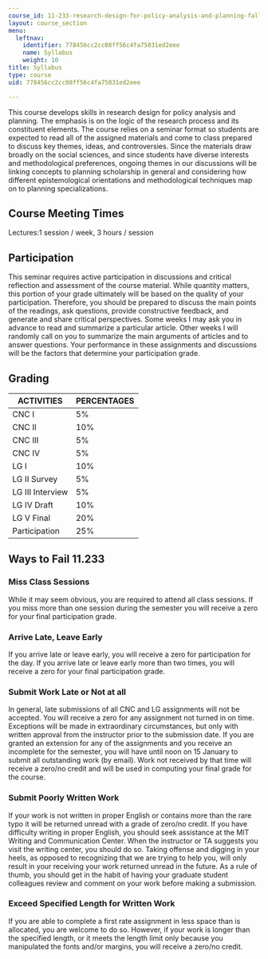 ```yaml
---
course_id: 11-233-research-design-for-policy-analysis-and-planning-fall-2007
layout: course_section
menu:
  leftnav:
    identifier: 778456cc2cc08ff56c4fa75031ed2eee
    name: Syllabus
    weight: 10
title: Syllabus
type: course
uid: 778456cc2cc08ff56c4fa75031ed2eee

---
```


This course develops skills in research design for policy analysis and planning. The emphasis is on the logic of the research process and its constituent elements. The course relies on a seminar format so students are expected to read all of the assigned materials and come to class prepared to discuss key themes, ideas, and controversies. Since the materials draw broadly on the social sciences, and since students have diverse interests and methodological preferences, ongoing themes in our discussions will be linking concepts to planning scholarship in general and considering how different epistemological orientations and methodological techniques map on to planning specializations.

Course Meeting Times
--------------------

Lectures:1 session / week, 3 hours / session

Participation
-------------

This seminar requires active participation in discussions and critical reflection and assessment of the course material. While quantity matters, this portion of your grade ultimately will be based on the quality of your participation. Therefore, you should be prepared to discuss the main points of the readings, ask questions, provide constructive feedback, and generate and share critical perspectives. Some weeks I may ask you in advance to read and summarize a particular article. Other weeks I will randomly call on you to summarize the main arguments of articles and to answer questions. Your performance in these assignments and discussions will be the factors that determine your participation grade.

Grading
-------

| ACTIVITIES | PERCENTAGES |
| --- | --- |
| CNC I | 5% |
| CNC II | 10% |
| CNC III | 5% |
| CNC IV | 5% |
| LG I | 10% |
| LG II Survey | 5% |
| LG III Interview | 5% |
| LG IV Draft | 10% |
| LG V Final | 20% |
| Participation | 25% 

Ways to Fail 11.233
-------------------

### Miss Class Sessions

While it may seem obvious, you are required to attend all class sessions. If you miss more than one session during the semester you will receive a zero for your final participation grade.

### Arrive Late, Leave Early

If you arrive late or leave early, you will receive a zero for participation for the day. If you arrive late or leave early more than two times, you will receive a zero for your final participation grade.

### Submit Work Late or Not at all

In general, late submissions of all CNC and LG assignments will not be accepted. You will receive a zero for any assignment not turned in on time. Exceptions will be made in extraordinary circumstances, but only with written approval from the instructor prior to the submission date. If you are granted an extension for any of the assignments and you receive an incomplete for the semester, you will have until noon on 15 January to submit all outstanding work (by email). Work not received by that time will receive a zero/no credit and will be used in computing your final grade for the course.

### Submit Poorly Written Work

If your work is not written in proper English or contains more than the rare typo it will be returned unread with a grade of zero/no credit. If you have difficulty writing in proper English, you should seek assistance at the MIT Writing and Communication Center. When the instructor or TA suggests you visit the writing center, you should do so. Taking offense and digging in your heels, as opposed to recognizing that we are trying to help you, will only result in your receiving your work returned unread in the future. As a rule of thumb, you should get in the habit of having your graduate student colleagues review and comment on your work before making a submission.

### Exceed Specified Length for Written Work

If you are able to complete a first rate assignment in less space than is allocated, you are welcome to do so. However, if your work is longer than the specified length, or it meets the length limit only because you manipulated the fonts and/or margins, you will receive a zero/no credit.